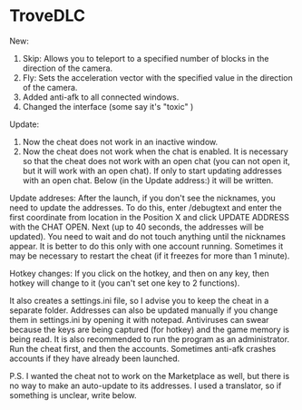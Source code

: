# TroveDLC
New:
1. Skip: Allows you to teleport to a specified number of blocks in the direction of the camera.
2. Fly: Sets the acceleration vector with the specified value in the direction of the camera.
3. Added anti-afk to all connected windows.
4. Changed the interface (some say it's "toxic" )


Update:
1. Now the cheat does not work in an inactive window.
2. Now the cheat does not work when the chat is enabled.
It is necessary so that the cheat does not work with an open chat (you can not open it, but it will work with an open chat).
If only to start updating addresses with an open chat. Below (in the Update address:) it will be written.


Update addreses:
After the launch, if you don't see the nicknames, you need to update the addresses.
To do this, enter /debugtext and enter the first coordinate from location in the Position X and click UPDATE ADDRESS with the CHAT OPEN.
Next (up to 40 seconds, the addresses will be updated). You need to wait and do not touch anything until the nicknames appear.
It is better to do this only with one account running.
Sometimes it may be necessary to restart the cheat (if it freezes for more than 1 minute).


Hotkey сhanges:
If you click on the hotkey, and then on any key, then hotkey will change to it (you can't set one key to 2 functions).


It also creates a settings.ini file, so I advise you to keep the cheat in a separate folder.
Addresses can also be updated manually if you change them in settings.ini by opening it with notepad.
Antiviruses can swear because the keys are being captured (for hotkey) and the game memory is being read.
It is also recommended to run the program as an administrator.
Run the cheat first, and then the accounts. Sometimes anti-afk crashes accounts if they have already been launched.

P.S. I wanted the cheat not to work on the Marketplace as well, but there is no way to make an auto-update to its addresses.
I used a translator, so if something is unclear, write below.
